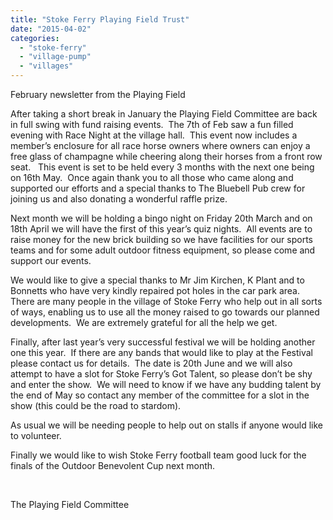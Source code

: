 ```yaml
---
title: "Stoke Ferry Playing Field Trust"
date: "2015-04-02"
categories: 
  - "stoke-ferry"
  - "village-pump"
  - "villages"
---
```


February newsletter from the Playing Field

After taking a short break in January the Playing Field Committee are back in full swing with fund raising events.  The 7th of Feb saw a fun filled evening with Race Night at the village hall.  This event now includes a member’s enclosure for all race horse owners where owners can enjoy a free glass of champagne while cheering along their horses from a front row seat.   This event is set to be held every 3 months with the next one being on 16th May.  Once again thank you to all those who came along and supported our efforts and a special thanks to The Bluebell Pub crew for joining us and also donating a wonderful raffle prize.

Next month we will be holding a bingo night on Friday 20th March and on 18th April we will have the first of this year’s quiz nights.  All events are to raise money for the new brick building so we have facilities for our sports teams and for some adult outdoor fitness equipment, so please come and support our events.

We would like to give a special thanks to Mr Jim Kirchen, K Plant and to Bonnetts who have very kindly repaired pot holes in the car park area.  There are many people in the village of Stoke Ferry who help out in all sorts of ways, enabling us to use all the money raised to go towards our planned developments.  We are extremely grateful for all the help we get.

Finally, after last year’s very successful festival we will be holding another one this year.  If there are any bands that would like to play at the Festival please contact us for details.  The date is 20th June and we will also attempt to have a slot for Stoke Ferry’s Got Talent, so please don’t be shy and enter the show.  We will need to know if we have any budding talent by the end of May so contact any member of the committee for a slot in the show (this could be the road to stardom).

As usual we will be needing people to help out on stalls if anyone would like to volunteer.

Finally we would like to wish Stoke Ferry football team good luck for the finals of the Outdoor Benevolent Cup next month.

 

The Playing Field Committee
